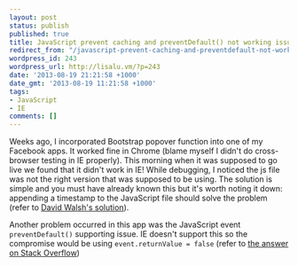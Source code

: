```yaml
---
layout: post
status: publish
published: true
title: JavaScript prevent caching and preventDefault() not working issue in IE
redirect_from: "/javascript-prevent-caching-and-preventdefault-not-working-issue-in-ie/"
wordpress_id: 243
wordpress_url: http://lisalu.vm/?p=243
date: '2013-08-19 21:21:58 +1000'
date_gmt: '2013-08-19 11:21:58 +1000'
tags:
- JavaScript
- IE
comments: []
---
```

Weeks ago, I incorporated Bootstrap popover function into one of my Facebook apps. 
It worked fine in Chrome (blame myself I didn't do cross-browser testing in IE properly). 
This morning when it was supposed to go live we found that it didn't work in IE! 
While debugging, I noticed the js file was not the right version that was supposed to be using. 
The solution is simple and you must have already known this but it's worth noting it down: 
appending a timestamp to the JavaScript file should solve the problem 
(refer to [David Walsh's solution](http://davidwalsh.name/prevent-cache)).

Another problem occurred in this app was the JavaScript event `preventDefault()` supporting issue. 
IE doesn't support this so the compromise would be using `event.returnValue = false` 
(refer to [the answer on Stack Overflow](http://stackoverflow.com/questions/1000597/event-preventdefault-function-not-working-in-ie))

